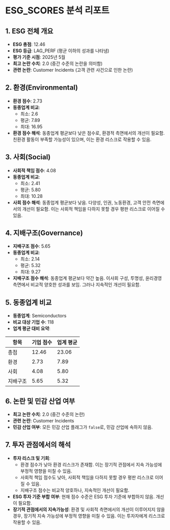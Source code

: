 # ESG_SCORES 분석 리포트

## 1. ESG 전체 개요

- **ESG 총점**: 12.46
- **ESG 등급**: LAG_PERF (평균 이하의 성과를 나타냄)
- **평가 기준 시점**: 2025년 5월
- **최고 논란 수치**: 2.0 (중간 수준의 논란을 의미함)
- **관련 논란**: Customer Incidents (고객 관련 사건으로 인한 논란)

## 2. 환경(Environmental)

- **환경 점수**: 2.73
- **동종업계 비교**:
  - 최소: 2.6
  - 평균: 7.89
  - 최대: 16.95
- **환경 점수 해석**: 동종업계 평균보다 낮은 점수로, 환경적 측면에서의 개선이 필요함. 친환경 활동이 부족할 가능성이 있으며, 이는 환경 리스크로 작용할 수 있음.

## 3. 사회(Social)

- **사회적 책임 점수**: 4.08
- **동종업계 비교**:
  - 최소: 2.41
  - 평균: 5.80
  - 최대: 10.28
- **사회 점수 해석**: 동종업계 평균보다 낮음. 다양성, 인권, 노동환경, 고객 안전 측면에서의 개선이 필요함. 이는 사회적 책임을 다하지 못할 경우 평판 리스크로 이어질 수 있음.

## 4. 지배구조(Governance)

- **지배구조 점수**: 5.65
- **동종업계 비교**:
  - 최소: 2.14
  - 평균: 5.32
  - 최대: 9.27
- **지배구조 점수 해석**: 동종업계 평균보다 약간 높음. 이사회 구성, 투명성, 윤리경영 측면에서 비교적 양호한 성과를 보임. 그러나 지속적인 개선이 필요함.

## 5. 동종업계 비교

- **동종업계**: Semiconductors
- **비교 대상 기업 수**: 118
- **업계 평균 대비 요약**:

| 항목            | 기업 점수 | 업계 평균 |
|----------------|-----------|-----------|
| 총점            | 12.46     | 23.06     |
| 환경            | 2.73      | 7.89      |
| 사회            | 4.08      | 5.80      |
| 지배구조        | 5.65      | 5.32      |

## 6. 논란 및 민감 산업 여부

- **최고 논란 수치**: 2.0 (중간 수준의 논란)
- **관련 논란**: Customer Incidents
- **민감 산업 여부**: 모든 민감 산업 플래그가 `false`로, 민감 산업에 속하지 않음.

## 7. 투자 관점에서의 해석

- **투자 리스크 및 기회**: 
  - 환경 점수가 낮아 환경 리스크가 존재함. 이는 장기적 관점에서 지속 가능성에 부정적 영향을 미칠 수 있음.
  - 사회적 책임 점수도 낮아, 사회적 책임을 다하지 못할 경우 평판 리스크로 이어질 수 있음.
  - 지배구조 점수는 비교적 양호하나, 지속적인 개선이 필요함.
- **ESG 투자 기준 부합 여부**: 현재 점수 수준은 ESG 투자 기준에 부합하지 않음. 개선이 필요함.
- **장기적 관점에서의 지속가능성**: 환경 및 사회적 측면에서의 개선이 이루어지지 않을 경우, 장기적 지속 가능성에 부정적 영향을 미칠 수 있음. 이는 투자자에게 리스크로 작용할 수 있음.